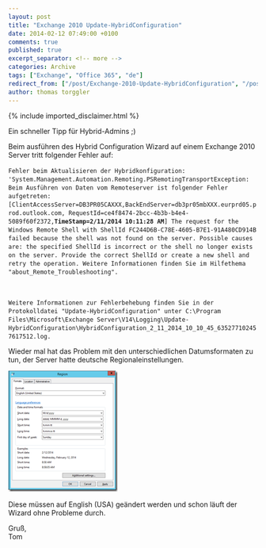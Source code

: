 ```yaml
---
layout: post
title: "Exchange 2010 Update-HybridConfiguration"
date: 2014-02-12 07:49:00 +0100
comments: true
published: true
excerpt_separator: <!-- more -->
categories: Archive
tags: ["Exchange", "Office 365", "de"]
redirect_from: ["/post/Exchange-2010-Update-HybridConfiguration", "/post/exchange-2010-update-hybridconfiguration"]
author: thomas torggler
---
```

<!-- more -->
{% include imported_disclaimer.html %}
<p>Ein schneller Tipp für Hybrid-Admins ;)</p>  <p>Beim ausführen des Hybrid Configuration Wizard auf einem Exchange 2010 Server tritt folgender Fehler auf:</p>  <p><code>Fehler beim Aktualisieren der Hybridkonfiguration: 'System.Management.Automation.Remoting.PSRemotingTransportException: Beim Ausführen von Daten vom Remoteserver ist folgender Fehler aufgetreten: [ClientAccessServer=DB3PR05CAXXX,BackEndServer=db3pr05mbXXX.eurprd05.prod.outlook.com, RequestId=ce4f8474-2bcc-4b3b-b4e4-5089f60f2372,<strong>TimeStamp=2/11/2014 10:11:28 AM</strong>] The request for the Windows Remote Shell with ShellId FC244D6B-C78E-4605-B7E1-91A480CD914B failed because the shell was not found on the server. Possible causes are: the specified ShellId is incorrect or the shell no longer exists on the server. Provide the correct ShellId or create a new shell and retry the operation. Weitere Informationen finden Sie im Hilfethema &quot;about_Remote_Troubleshooting&quot;.</p>    <p>Weitere Informationen zur Fehlerbehebung finden Sie in der Protokolldatei &quot;Update-HybridConfiguration&quot; unter C:\Program Files\Microsoft\Exchange Server\V14\Logging\Update-HybridConfiguration\HybridConfiguration_2_11_2014_10_10_45_635277102457617512.log.</code></p>  <p>Wieder mal hat das Problem mit den unterschiedlichen Datumsformaten zu tun, der Server hatte deutsche Regionaleinstellungen. </p>  <p><a href="/assets/image_620.png"><img title="image" style="border-top: 0px; border-right: 0px; border-bottom: 0px; border-left: 0px; display: inline" border="0" alt="image" src="/assets/image_thumb_618.png" width="221" height="244" /></a> </p>  <p>Diese müssen auf English (USA) geändert werden und schon läuft der Wizard ohne Probleme durch.</p>  <p>Gruß,   <br />Tom</p>
